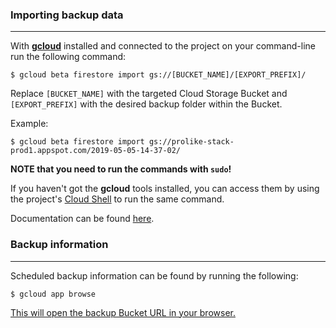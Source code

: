 ### Importing backup data
---
With **[gcloud](https://cloud.google.com/sdk/docs/quickstarts)** installed and connected to the project on your command-line run the following command:
```
$ gcloud beta firestore import gs://[BUCKET_NAME]/[EXPORT_PREFIX]/
```
Replace `[BUCKET_NAME]` with the targeted Cloud Storage Bucket and `[EXPORT_PREFIX]` with the desired backup folder within the Bucket.

Example:
```
$ gcloud beta firestore import gs://prolike-stack-prod1.appspot.com/2019-05-05-14-37-02/
```

**NOTE that you need to run the commands with `sudo`!**

If you haven't got the **gcloud** tools installed, you can access them by using the project's [Cloud Shell](https://console.cloud.google.com/home/dashboard?project=prolike-stack-prod1&cloudshell=true) to run the same command.

Documentation can be found [here](https://firebase.google.com/docs/firestore/manage-data/export-import).

### Backup information
---
Scheduled backup information can be found by running the following:
```
$ gcloud app browse
```
[This will open the backup Bucket URL in your browser.](http://prolike-stack-prod1.appspot.com/)